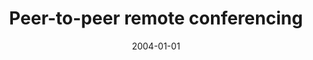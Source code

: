 ---
title: "Peer-to-peer remote conferencing"
collection: publications
category: conferences
permalink: /publication/2004-01-01-Peer-to-peer-remote-conferencing
date: 2004-01-01
venue: 'In Proc. of 26th Int&apos;l Conf. on Software Engineering - W12S Workshop &quot;Third International Workshop on Global Software Development (GSD 2004), Edinburgh, Scotland, May 2004&quot;'
paperurl: 'https://digital-library.theiet.org/doi/abs/10.1049/ic%3A20040310'
citation: ' F. Calefato,  F. Lanubile,  T. Mallardo, &quot;Peer-to-peer remote conferencing.&quot; <i>In Proc. of 26th Int&apos;l Conf. on Software Engineering - W12S Workshop &quot;Third International Workshop on Global Software Development (GSD 2004), Edinburgh, Scotland, May 2004&quot;</i>, 2004. DOI: <a href="https://digital-library.theiet.org/doi/abs/10.1049/ic%3A20040310">https://digital-library.theiet.org/doi/abs/10.1049/ic%3A20040310</a>.'
doi: https://digital-library.theiet.org/doi/abs/10.1049/ic%3A20040310'
---